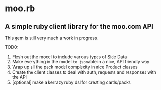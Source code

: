 moo.rb
===

## A simple ruby client library for the moo.com API

This gem is still very much a work in progress.

TODO:

1. Flesh out the model to include various types of Side Data
2. Make everything in the model `to_json`able in a nice, API friendly way
3. Wrap up all the pack model complexity in nice Product classes
4. Create the client classes to deal with auth, requests and responses with the API
5. [optional] make a kerrazy ruby dsl for creating cards/packs


